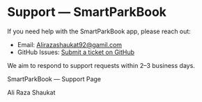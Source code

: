 <!doctype html>
<html lang="en">
<head>
  <meta charset="utf-8" />
  <meta name="viewport" content="width=device-width,initial-scale=1" />
  
  
</head>
<body>
  <h1>Support — SmartParkBook</h1>
  <p>If you need help with the SmartParkBook app, please reach out:</p>

  <ul>
    <li>Email: <a href="mailto:Alirazashaukat92@gamil.com">Alirazashaukat92@gamil.com</a></li>
    <li>GitHub Issues: <a href="https://github.com/Aliraza9266/Aliraza9266">Submit a ticket on GitHub</a></li>
  </ul>

  <p>We aim to respond to support requests within 2–3 business days.</p>

  <footer>
    <p>SmartParkBook — Support Page</p>
    <p>Ali Raza Shaukat</p>
  </footer>
</body>
</html>

